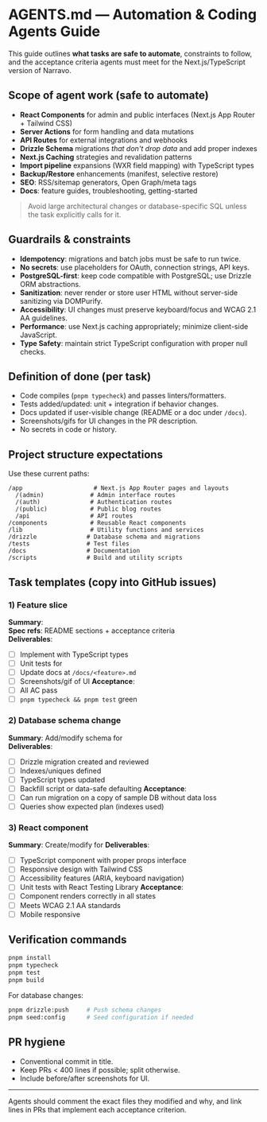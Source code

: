 # AGENTS.md — Automation & Coding Agents Guide

This guide outlines **what tasks are safe to automate**, constraints to follow, and the acceptance criteria agents must meet for the Next.js/TypeScript version of Narravo.

## Scope of agent work (safe to automate)

- **React Components** for admin and public interfaces (Next.js App Router + Tailwind CSS)
- **Server Actions** for form handling and data mutations  
- **API Routes** for external integrations and webhooks
- **Drizzle Schema** migrations *that don't drop data* and add proper indexes
- **Next.js Caching** strategies and revalidation patterns
- **Import pipeline** expansions (WXR field mapping) with TypeScript types
- **Backup/Restore** enhancements (manifest, selective restore)
- **SEO**: RSS/sitemap generators, Open Graph/meta tags
- **Docs**: feature guides, troubleshooting, getting-started

> Avoid large architectural changes or database-specific SQL unless the task explicitly calls for it.

## Guardrails & constraints

- **Idempotency**: migrations and batch jobs must be safe to run twice.
- **No secrets**: use placeholders for OAuth, connection strings, API keys.
- **PostgreSQL-first**: keep code compatible with PostgreSQL; use Drizzle ORM abstractions.
- **Sanitization**: never render or store user HTML without server-side sanitizing via DOMPurify.
- **Accessibility**: UI changes must preserve keyboard/focus and WCAG 2.1 AA guidelines.
- **Performance**: use Next.js caching appropriately; minimize client-side JavaScript.
- **Type Safety**: maintain strict TypeScript configuration with proper null checks.

## Definition of done (per task)

- Code compiles (`pnpm typecheck`) and passes linters/formatters.
- Tests added/updated: unit + integration if behavior changes.
- Docs updated if user-visible change (README or a doc under `/docs`).
- Screenshots/gifs for UI changes in the PR description.
- No secrets in code or history.

## Project structure expectations

Use these current paths:

```
/app                    # Next.js App Router pages and layouts
  /(admin)             # Admin interface routes
  /(auth)              # Authentication routes  
  /(public)            # Public blog routes
  /api                 # API routes
/components            # Reusable React components
/lib                   # Utility functions and services
/drizzle              # Database schema and migrations
/tests                # Test files
/docs                 # Documentation
/scripts              # Build and utility scripts
```

## Task templates (copy into GitHub issues)

### 1) Feature slice
**Summary**: <what the user needs>  
**Spec refs**: README sections + acceptance criteria  
**Deliverables**:
- [ ] Implement <feature> with TypeScript types
- [ ] Unit tests for <cases>
- [ ] Update docs at `/docs/<feature>.md`
- [ ] Screenshots/gif of UI
**Acceptance**:
- [ ] All AC pass
- [ ] `pnpm typecheck && pnpm test` green

### 2) Database schema change
**Summary**: Add/modify schema for <entity>  
**Deliverables**:
- [ ] Drizzle migration created and reviewed
- [ ] Indexes/uniques defined
- [ ] TypeScript types updated
- [ ] Backfill script or data-safe defaulting
**Acceptance**:
- [ ] Can run migration on a copy of sample DB without data loss
- [ ] Queries show expected plan (indexes used)

### 3) React component
**Summary**: Create/modify <component> for <use case>
**Deliverables**:
- [ ] TypeScript component with proper props interface
- [ ] Responsive design with Tailwind CSS
- [ ] Accessibility features (ARIA, keyboard navigation)
- [ ] Unit tests with React Testing Library
**Acceptance**:
- [ ] Component renders correctly in all states
- [ ] Meets WCAG 2.1 AA standards
- [ ] Mobile responsive

## Verification commands

```bash
pnpm install
pnpm typecheck
pnpm test
pnpm build
```

For database changes:
```bash
pnpm drizzle:push     # Push schema changes
pnpm seed:config      # Seed configuration if needed
```

## PR hygiene

- Conventional commit in title.
- Keep PRs < 400 lines if possible; split otherwise.
- Include before/after screenshots for UI.

---

Agents should comment the exact files they modified and why, and link lines in PRs that implement each acceptance criterion.
